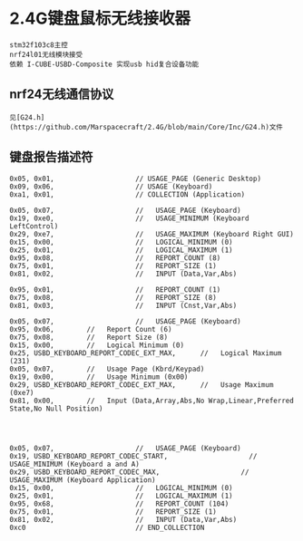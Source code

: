 # 2.4G键盘鼠标无线接收器
    stm32f103c8主控
    nrf24l01无线模块接受
    依赖 I-CUBE-USBD-Composite 实现usb hid复合设备功能
## nrf24无线通信协议
    见[G24.h](https://github.com/Marspacecraft/2.4G/blob/main/Core/Inc/G24.h)文件
## 键盘报告描述符
    
    0x05, 0x01,                    // USAGE_PAGE (Generic Desktop)
    0x09, 0x06,                    // USAGE (Keyboard)
    0xa1, 0x01,                    // COLLECTION (Application)
    
    0x05, 0x07,                    //   USAGE_PAGE (Keyboard)  
    0x19, 0xe0,                    //   USAGE_MINIMUM (Keyboard LeftControl)
    0x29, 0xe7,                    //   USAGE_MAXIMUM (Keyboard Right GUI)
    0x15, 0x00,                    //   LOGICAL_MINIMUM (0)
    0x25, 0x01,                    //   LOGICAL_MAXIMUM (1)
    0x95, 0x08,                    //   REPORT_COUNT (8)
    0x75, 0x01,                    //   REPORT_SIZE (1)
    0x81, 0x02,                    //   INPUT (Data,Var,Abs)
    
    0x95, 0x01,                    //   REPORT_COUNT (1)
    0x75, 0x08,                    //   REPORT_SIZE (8)
    0x81, 0x03,                    //   INPUT (Cnst,Var,Abs)
    
    0x05, 0x07,                    //   USAGE_PAGE (Keyboard)
	0x95, 0x06, 	   //	Report Count (6)
	0x75, 0x08, 	   //	Report Size (8)
	0x15, 0x00, 	   //	Logical Minimum (0)
	0x25, USBD_KEYBOARD_REPORT_CODEC_EXT_MAX, 	   //	Logical Maximum (231)
	0x05, 0x07, 	   //	Usage Page (Kbrd/Keypad)
	0x19, 0x00, 	   //	Usage Minimum (0x00)
	0x29, USBD_KEYBOARD_REPORT_CODEC_EXT_MAX, 	   //	Usage Maximum (0xe7)
	0x81, 0x00, 	   //	Input (Data,Array,Abs,No Wrap,Linear,Preferred State,No Null Position)



	 
    0x05, 0x07,                    //   USAGE_PAGE (Keyboard)
    0x19, USBD_KEYBOARD_REPORT_CODEC_START,                    //   USAGE_MINIMUM (Keyboard a and A)
    0x29, USBD_KEYBOARD_REPORT_CODEC_MAX,                    //   USAGE_MAXIMUM (Keyboard Application)
    0x15, 0x00,                    //   LOGICAL_MINIMUM (0)
    0x25, 0x01,                    //   LOGICAL_MAXIMUM (1)
    0x95, 0x68,                    //   REPORT_COUNT (104)
    0x75, 0x01,                    //   REPORT_SIZE (1)
    0x81, 0x02,                    //   INPUT (Data,Var,Abs)
    0xc0                           // END_COLLECTION


